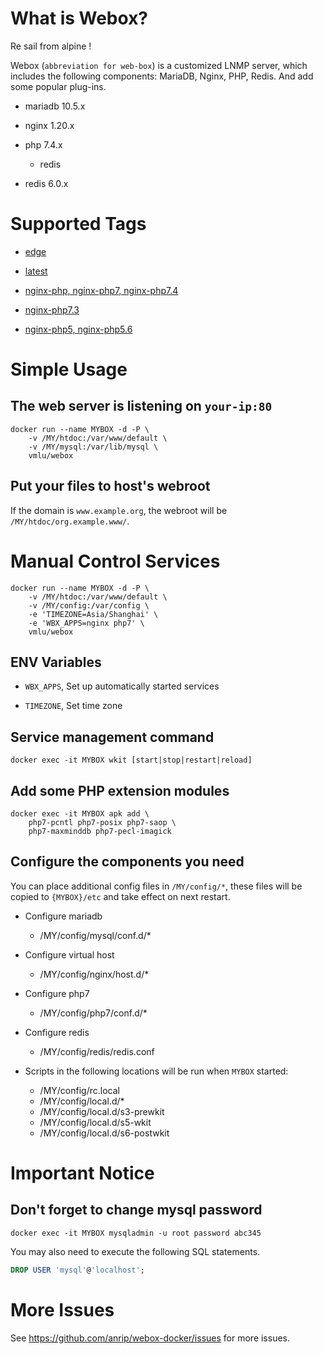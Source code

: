 # What is Webox?

Re sail from alpine !

Webox (`abbreviation for web-box`) is a customized LNMP server, which includes the following components: MariaDB, Nginx, PHP, Redis. And add some popular plug-ins.

- mariadb 10.5.x

- nginx 1.20.x

- php 7.4.x

  - redis

- redis 6.0.x

# Supported Tags

- [edge](https://github.com/anrip/webox-docker/tree/edge)

- [latest](https://github.com/anrip/webox-docker/tree/master)

- [nginx-php, nginx-php7, nginx-php7.4](https://github.com/anrip/webox-docker/tree/nginx-php7.4)

- [nginx-php7.3](https://github.com/anrip/webox-docker/tree/nginx-php7.3)

- [nginx-php5, nginx-php5.6](https://github.com/anrip/webox-docker/tree/nginx-php5.6)

# Simple Usage

## The web server is listening on `your-ip:80`

```shell
docker run --name MYBOX -d -P \
    -v /MY/htdoc:/var/www/default \
    -v /MY/mysql:/var/lib/mysql \
    vmlu/webox
```

## Put your files to host's webroot

If the domain is `www.example.org`, the webroot will be `/MY/htdoc/org.example.www/`.

# Manual Control Services

```shell
docker run --name MYBOX -d -P \
    -v /MY/htdoc:/var/www/default \
    -v /MY/config:/var/config \
    -e 'TIMEZONE=Asia/Shanghai' \
    -e 'WBX_APPS=nginx php7' \
    vmlu/webox
```

## ENV Variables

- `WBX_APPS`, Set up automatically started services

- `TIMEZONE`, Set time zone

## Service management command

```shell
docker exec -it MYBOX wkit [start|stop|restart|reload]
```

## Add some PHP extension modules

```shell
docker exec -it MYBOX apk add \
    php7-pcntl php7-posix php7-saop \
    php7-maxminddb php7-pecl-imagick
```

## Configure the components you need

You can place additional config files in `/MY/config/*`, these files will be copied to `{MYBOX}/etc` and take effect on next restart.

- Configure mariadb

  - /MY/config/mysql/conf.d/\*

- Configure virtual host

  - /MY/config/nginx/host.d/\*

- Configure php7

  - /MY/config/php7/conf.d/\*

- Configure redis

  - /MY/config/redis/redis.conf

- Scripts in the following locations will be run when `MYBOX` started:

  - /MY/config/rc.local
  - /MY/config/local.d/\*
  - /MY/config/local.d/s3-prewkit
  - /MY/config/local.d/s5-wkit
  - /MY/config/local.d/s6-postwkit

# Important Notice

## Don't forget to change mysql password

```shell
docker exec -it MYBOX mysqladmin -u root password abc345
```

You may also need to execute the following SQL statements.

```sql
DROP USER 'mysql'@'localhost';
```

# More Issues

See https://github.com/anrip/webox-docker/issues for more issues.
